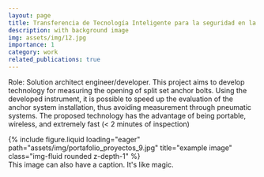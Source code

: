 ```yaml
---
layout: page
title: Transferencia de Tecnología Inteligente para la seguridad en la pequeña minería subterránea del Distrito  Minero 55 Chancón
description: with background image
img: assets/img/12.jpg
importance: 1
category: work
related_publications: true
---
```


Role: Solution architect engineer/developer. This project aims to develop technology for measuring the opening of split set anchor bolts. Using the developed instrument, it is possible to speed up the evaluation of the anchor system installation, thus avoiding measurement through pneumatic systems. The proposed technology has the advantage of being portable, wireless, and extremely fast (< 2 minutes of inspection)

<div class="row">
    <div class="col-sm mt-3 mt-md-0">
        {% include figure.liquid loading="eager" path="assets/img/portafolio_proyectos_9.jpg" title="example image" class="img-fluid rounded z-depth-1" %}
    </div>
</div>
<div class="caption">
    This image can also have a caption. It's like magic.
</div>